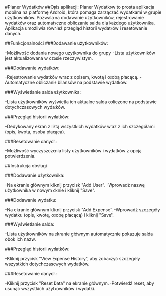 #Planer Wydatków
##Opis aplikacji:
Planer Wydatków to prosta aplikacja mobilna na platformę Android, która pomaga zarządzać wydatkami w grupie użytkowników. Pozwala na dodawanie użytkowników, rejestrowanie wydatków oraz automatyczne obliczanie salda dla każdego użytkownika. Aplikacja umożliwia również przegląd historii wydatków i resetowanie danych.

##Funkcjonalności
###Dodawanie użytkowników:

-Możliwość dodania nowego użytkownika do grupy.
-Lista użytkowników jest aktualizowana w czasie rzeczywistym.

###Dodawanie wydatków:

-Rejestrowanie wydatków wraz z opisem, kwotą i osobą płacącą.
-Automatyczne obliczanie bilansów na podstawie wydatków.

###Wyświetlanie salda użytkownika:

-Lista użytkowników wyświetla ich aktualne salda obliczone na podstawie dotychczasowych wydatków.

###Przegląd historii wydatków:

-Dedykowany ekran z listą wszystkich wydatków wraz z ich szczegółami (opis, kwota, osoba płacąca).

###Resetowanie danych:

-Możliwość wyczyszczenia listy użytkowników i wydatków z opcją potwierdzenia.

##Instrukcja obsługi

###Dodawanie użytkownika:

-Na ekranie głównym kliknij przycisk "Add User".
-Wprowadź nazwę użytkownika w nowym oknie i kliknij "Save".

###Dodawanie wydatku:

-Na ekranie głównym kliknij przycisk "Add Expense".
-Wprowadź szczegóły wydatku (opis, kwotę, osobę płacącą) i kliknij "Save".

###Wyświetlanie salda:

-Lista użytkowników na ekranie głównym automatycznie pokazuje salda obok ich nazw.

###Przegląd historii wydatków:

-Kliknij przycisk "View Expense History", aby zobaczyć szczegóły wszystkich dotychczasowych wydatków.

###Resetowanie danych:

-Kliknij przycisk "Reset Data" na ekranie głównym.
-Potwierdź reset, aby usunąć wszystkich użytkowników i wydatki.

